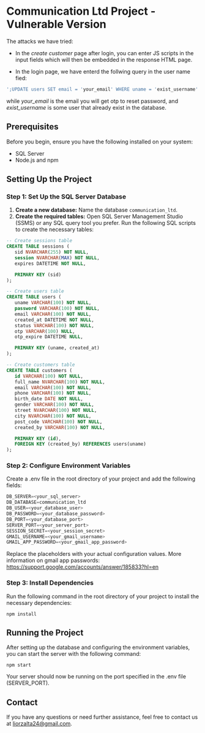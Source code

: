 # Communication Ltd Project - Vulnerable Version

The attacks we have tried:

- In the _create customer_ page after login, you can enter JS scripts in the input fields which will then be embedded in the response HTML page.

- In the login page, we have enterd the follwing query in the user name fied:

```sql
';UPDATE users SET email = 'your_email' WHERE uname = 'exist_username' AND status = 'active';--
```

while _your_email_ is the email you will get otp to reset password, and _exist_username_ is some user that already exist in the database.

## Prerequisites

Before you begin, ensure you have the following installed on your system:

- SQL Server
- Node.js and npm

## Setting Up the Project

### Step 1: Set Up the SQL Server Database

1. **Create a new database:**
   Name the database `communication_ltd`.
2. **Create the required tables:**
   Open SQL Server Management Studio (SSMS) or any SQL query tool you prefer. Run the following SQL scripts to create the necessary tables:

```sql
-- Create sessions table
CREATE TABLE sessions (
   sid NVARCHAR(255) NOT NULL,
   session NVARCHAR(MAX) NOT NULL,
   expires DATETIME NOT NULL,

   PRIMARY KEY (sid)
);

-- Create users table
CREATE TABLE users (
   uname VARCHAR(100) NOT NULL,
   password VARCHAR(100) NOT NULL,
   email VARCHAR(100) NOT NULL,
   created_at DATETIME NOT NULL,
   status VARCHAR(100) NOT NULL,
   otp VARCHAR(100) NULL,
   otp_expire DATETIME NULL,

   PRIMARY KEY (uname, created_at)
);

-- Create customers table
CREATE TABLE customers (
   id VARCHAR(100) NOT NULL,
   full_name NVARCHAR(100) NOT NULL,
   email VARCHAR(100) NOT NULL,
   phone VARCHAR(100) NOT NULL,
   birth_date DATE NOT NULL,
   gender VARCHAR(100) NOT NULL,
   street NVARCHAR(100) NOT NULL,
   city NVARCHAR(100) NOT NULL,
   post_code VARCHAR(100) NOT NULL,
   created_by VARCHAR(100) NOT NULL,

   PRIMARY KEY (id),
   FOREIGN KEY (created_by) REFERENCES users(uname)
);
```

### Step 2: Configure Environment Variables

Create a .env file in the root directory of your project and add the following fields:

```sql
DB_SERVER=<your_sql_server>
DB_DATABASE=communication_ltd
DB_USER=<your_database_user>
DB_PASSWORD=<your_database_password>
DB_PORT=<your_database_port>
SERVER_PORT=<your_server_port>
SESSION_SECRET=<your_session_secret>
GMAIL_USERNAME=<your_gmail_username>
GMAIL_APP_PASSWORD=<your_gmail_app_password>
```

Replace the placeholders with your actual configuration values.
More information on gmail app passwords: https://support.google.com/accounts/answer/185833?hl=en

### Step 3: Install Dependencies

Run the following command in the root directory of your project to install the necessary dependencies:

```
npm install
```

## Running the Project

After setting up the database and configuring the environment variables, you can start the server with the following command:

```
npm start
```

Your server should now be running on the port specified in the .env file (SERVER_PORT).

## Contact

If you have any questions or need further assistance, feel free to contact us at liorzalta24@gmail.com.
